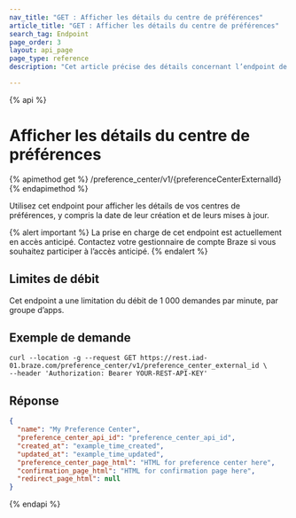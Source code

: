 ```yaml
---
nav_title: "GET : Afficher les détails du centre de préférences"
article_title: "GET : Afficher les détails du centre de préférences"
search_tag: Endpoint
page_order: 3
layout: api_page
page_type: reference
description: "Cet article précise des détails concernant l’endpoint de Braze Afficher les détails du centre de préférences."

---
```

{% api %}
# Afficher les détails du centre de préférences
{% apimethod get %}
/preference_center/v1/{preferenceCenterExternalId}
{% endapimethod %}

Utilisez cet endpoint pour afficher les détails de vos centres de préférences, y compris la date de leur création et de leurs mises à jour.

{% alert important %}
La prise en charge de cet endpoint est actuellement en accès anticipé. Contactez votre gestionnaire de compte Braze si vous souhaitez participer à l’accès anticipé.
{% endalert %}

## Limites de débit

Cet endpoint a une limitation du débit de 1 000 demandes par minute, par groupe d’apps.

## Exemple de demande

```
curl --location -g --request GET https://rest.iad-01.braze.com/preference_center/v1/preference_center_external_id \
--header 'Authorization: Bearer YOUR-REST-API-KEY'
```

## Réponse 
```json 
{
  "name": "My Preference Center",
  "preference_center_api_id": "preference_center_api_id",
  "created_at": "example_time_created",
  "updated_at": "example_time_updated",
  "preference_center_page_html": "HTML for preference center here",
  "confirmation_page_html": "HTML for confirmation page here",
  "redirect_page_html": null
}
```

{% endapi %}
